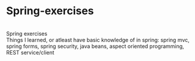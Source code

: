 # Spring-exercises
<br>
Spring exercises
<br>
Things I learned, or atleast have basic knowledge of in spring: spring mvc, spring forms, spring security, java beans, aspect oriented programming, REST service/client
